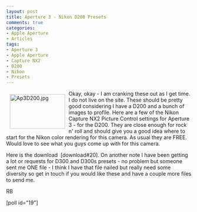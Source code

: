 ```yaml
---
layout: post
title: Aperture 3 - Nikon D200 Presets
comments: true
categories:
- Apple Aperture
- Articles
tags:
- Aperture 3
- Apple Aperture
- Capture NX2
- D200
- Nikon
- Presets
---
```

<a rel="lightbox" href="/wp-content/uploads/2010/02/Ap3D200.jpg"><img title="Ap3D200.jpg" src="/wp-content/uploads/2010/02/.thumbs/.Ap3D200.jpg" border="0" alt="Ap3D200.jpg" hspace="10" vspace="10" width="150" height="94" align="left" /></a>Okay, okay - I am cranking these out as I get time. I do not live on the site. These should be pretty good considering I have a D200 and a bunch of images to profile. Here are a few of the Nikon Capture NX2 Picture Control settings for Aperture 3 - for the D200. They are close enough for rock n' roll and should give you a good idea where to start for the Nikon color rendering for this camera. As usual they are FREE. Would love to see what you guys come up with for this camera.

Here is the download  [download#20]. On another note I have been getting a lot or requests for D300 and D300s presets - no problem but someone sent me ONE file - I think I have that file nailed but really need some diversity so get in touch if you would like these and have a couple more files to send me.

RB

[poll id="19"] 